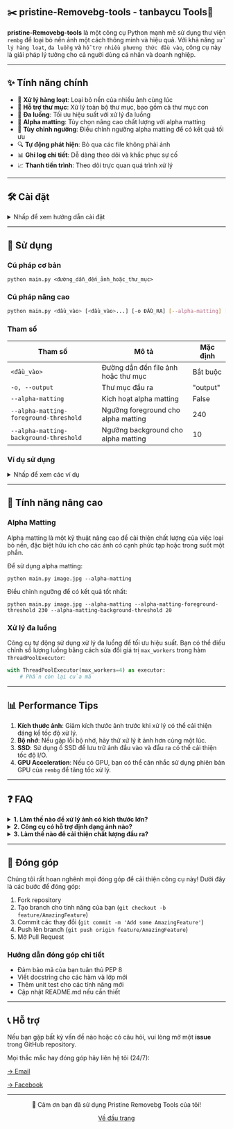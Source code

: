 ## ✂️ pristine-Removebg-tools - tanbaycu Tools🐳

**pristine-Removebg-tools** là một công cụ Python mạnh mẽ sử dụng thư viện `rembg` để loại bỏ nền ảnh một cách thông minh và hiệu quả. Với khả năng `xử lý hàng loạt`, `đa luồng` và `hỗ trợ nhiều phương thức đầu vào`, công cụ này là giải pháp lý tưởng cho cả người dùng cá nhân và doanh nghiệp.

---

## ✨ Tính năng chính

- 🚀 **Xử lý hàng loạt**: Loại bỏ nền của nhiều ảnh cùng lúc
- 📁 **Hỗ trợ thư mục**: Xử lý toàn bộ thư mục, bao gồm cả thư mục con
- 🧵 **Đa luồng**: Tối ưu hiệu suất với xử lý đa luồng
- 🎨 **Alpha matting**: Tùy chọn nâng cao chất lượng với alpha matting
- 🔧 **Tùy chỉnh ngưỡng**: Điều chỉnh ngưỡng alpha matting để có kết quả tối ưu
- 🔍 **Tự động phát hiện**: Bỏ qua các file không phải ảnh
- 📊 **Ghi log chi tiết**: Dễ dàng theo dõi và khắc phục sự cố
- 📈 **Thanh tiến trình**: Theo dõi trực quan quá trình xử lý

---

## 🛠️ Cài đặt

<details>
<summary>Nhấp để xem hướng dẫn cài đặt</summary>

1. Đảm bảo bạn đã cài đặt Python 3.6 trở lên.
2. Clone repository:
   ```bash
   git clone https://github.com/tanbaycu/pristine-Removebg-tools.git

   cd pristine-Removebg-tools
3. Cài đặt các thư viện cần thiết:

    ```shellscript
    pip install -r requirements.txt
    ```




</details>

---

## 🚀 Sử dụng

### Cú pháp cơ bản

```shellscript
python main.py <đường_dẫn_đến_ảnh_hoặc_thư_mục>
```

### Cú pháp nâng cao

```bash
python main.py <đầu_vào> [<đầu_vào>...] [-o ĐẦU_RA] [--alpha-matting] [--alpha-matting-foreground-threshold NGƯỠNG] [--alpha-matting-background-threshold NGƯỠNG]
```

### Tham số

| Tham số | Mô tả | Mặc định
|-----|-----|-----
| `<đầu_vào>` | Đường dẫn đến file ảnh hoặc thư mục | Bắt buộc
| `-o, --output` | Thư mục đầu ra | "output"
| `--alpha-matting` | Kích hoạt alpha matting | False
| `--alpha-matting-foreground-threshold` | Ngưỡng foreground cho alpha matting | 240
| `--alpha-matting-background-threshold` | Ngưỡng background cho alpha matting | 10


### Ví dụ sử dụng

<details>
<summary>Nhấp để xem các ví dụ</summary>   

**1. Xử lý một ảnh đơn:**

```shellscript
python main.py image.jpg
```


**2. Xử lý nhiều ảnh:**

```shellscript
python main.py image1.jpg image2.png image3.jpeg
```


**3. Xử lý một thư mục:**

```shellscript
python main.py /path/to/image/folder
```


**4. Sử dụng alpha matting:**

```shellscript
python main.py image.jpg --alpha-matting
```


**5. Chỉ định thư mục đầu ra:**

```shellscript
python main.py image.jpg -o /path/to/output
```


**6. Điều chỉnh ngưỡng alpha matting:**

```shellscript
python main.py image.jpg --alpha-matting --alpha-matting-foreground-threshold 230 --alpha-matting-background-threshold 20
```




</details>

---

## 🔬 Tính năng nâng cao

### Alpha Matting

Alpha matting là một kỹ thuật nâng cao để cải thiện chất lượng của việc loại bỏ nền, đặc biệt hữu ích cho các ảnh có cạnh phức tạp hoặc trong suốt một phần.

Để sử dụng alpha matting:

```shellscript
python main.py image.jpg --alpha-matting
```

Điều chỉnh ngưỡng để có kết quả tốt nhất:

```shellscript
python main.py image.jpg --alpha-matting --alpha-matting-foreground-threshold 230 --alpha-matting-background-threshold 20
```

### Xử lý đa luồng

Công cụ tự động sử dụng xử lý đa luồng để tối ưu hiệu suất. Bạn có thể điều chỉnh số lượng luồng bằng cách sửa đổi giá trị `max_workers` trong hàm `ThreadPoolExecutor`:

```python
with ThreadPoolExecutor(max_workers=4) as executor:
    # Phần còn lại của mã
```

---

## 📊 Performance Tips

1. **Kích thước ảnh**: Giảm kích thước ảnh trước khi xử lý có thể cải thiện đáng kể tốc độ xử lý.
2. **Bộ nhớ**: Nếu gặp lỗi bộ nhớ, hãy thử xử lý ít ảnh hơn cùng một lúc.
3. **SSD**: Sử dụng ổ SSD để lưu trữ ảnh đầu vào và đầu ra có thể cải thiện tốc độ I/O.
4. **GPU Acceleration**: Nếu có GPU, bạn có thể cân nhắc sử dụng phiên bản GPU của `rembg` để tăng tốc xử lý.


---

## ❓ FAQ

<details>
<summary><b>1. Làm thế nào để xử lý ảnh có kích thước lớn?</b></summary>Đối với ảnh có kích thước lớn, bạn có thể thử các phương pháp sau:

- Giảm kích thước ảnh trước khi xử lý
- Tăng bộ nhớ RAM cho quá trình xử lý
- Sử dụng tùy chọn `--chunk-size` để xử lý ảnh theo từng phần nhỏ (cần thêm tính năng này vào script)


</details><details>
<summary><b>2. Công cụ có hỗ trợ định dạng ảnh nào?</b></summary>Công cụ hỗ trợ các định dạng ảnh phổ biến như JPG, PNG, WEBP. Đối với các định dạng khác, bạn có thể cần chuyển đổi trước khi xử lý.

</details><details>
<summary><b>3. Làm thế nào để cải thiện chất lượng đầu ra?</b></summary>Để cải thiện chất lượng, bạn có thể:

- Sử dụng tùy chọn alpha matting
- Điều chỉnh ngưỡng alpha matting
- Sử dụng ảnh đầu vào có độ phân giải cao


</details>

---

## 🤝 Đóng góp

Chúng tôi rất hoan nghênh mọi đóng góp để cải thiện công cụ này! Dưới đây là các bước để đóng góp:

1. Fork repository
2. Tạo branch cho tính năng của bạn (`git checkout -b feature/AmazingFeature`)
3. Commit các thay đổi (`git commit -m 'Add some AmazingFeature'`)
4. Push lên branch (`git push origin feature/AmazingFeature`)
5. Mở Pull Request


### Hướng dẫn đóng góp chi tiết

- Đảm bảo mã của bạn tuân thủ PEP 8
- Viết docstring cho các hàm và lớp mới
- Thêm unit test cho các tính năng mới
- Cập nhật README.md nếu cần thiết


---

## 📞 Hỗ trợ

Nếu bạn gặp bất kỳ vấn đề nào hoặc có câu hỏi, vui lòng mở một **issue** trong GitHub repository.

Mọi thắc mắc hay đóng góp hãy liên hệ tôi (24/7):

[→ Email](mailto:tanbaycu@gmail.com)

[→ Facebook](https://facebook.com/tanbaycu.404s)

---

<div align="center">🙏 Cảm ơn bạn đã sử dụng Pristine Removebg Tools của tôi!

[Về đầu trang](#️-advanced-background-removal-tool)

